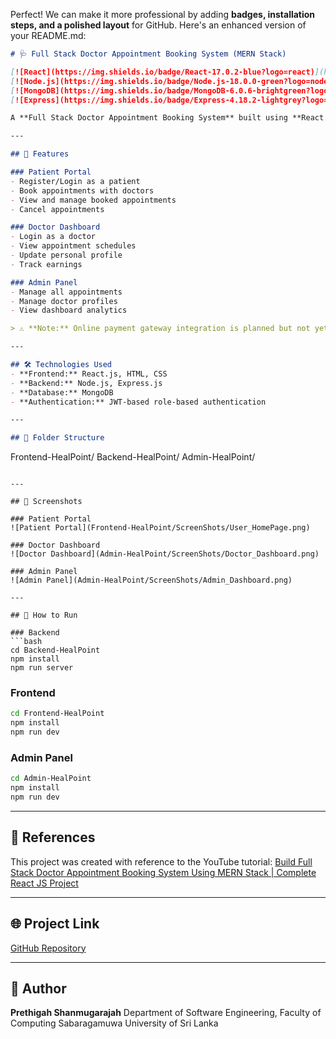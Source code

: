Perfect! We can make it more professional by adding **badges, installation steps, and a polished layout** for GitHub. Here's an enhanced version of your README.md:

```markdown
# 🩺 Full Stack Doctor Appointment Booking System (MERN Stack)

[![React](https://img.shields.io/badge/React-17.0.2-blue?logo=react)](https://reactjs.org/)
[![Node.js](https://img.shields.io/badge/Node.js-18.0.0-green?logo=node.js)](https://nodejs.org/)
[![MongoDB](https://img.shields.io/badge/MongoDB-6.0.6-brightgreen?logo=mongodb)](https://www.mongodb.com/)
[![Express](https://img.shields.io/badge/Express-4.18.2-lightgrey?logo=express)](https://expressjs.com/)

A **Full Stack Doctor Appointment Booking System** built using **React.js, Node.js, Express.js, and MongoDB (MERN Stack)**. The application allows patients, doctors, and admins to interact seamlessly through a role-based authentication system.

---

## 🌟 Features

### Patient Portal
- Register/Login as a patient
- Book appointments with doctors
- View and manage booked appointments
- Cancel appointments

### Doctor Dashboard
- Login as a doctor
- View appointment schedules
- Update personal profile
- Track earnings

### Admin Panel
- Manage all appointments
- Manage doctor profiles
- View dashboard analytics

> ⚠️ **Note:** Online payment gateway integration is planned but not yet implemented.

---

## 🛠 Technologies Used
- **Frontend:** React.js, HTML, CSS
- **Backend:** Node.js, Express.js
- **Database:** MongoDB
- **Authentication:** JWT-based role-based authentication

---

## 📂 Folder Structure

```

Frontend-HealPoint/
Backend-HealPoint/
Admin-HealPoint/

````

---

## 📸 Screenshots

### Patient Portal
![Patient Portal](Frontend-HealPoint/ScreenShots/User_HomePage.png)

### Doctor Dashboard
![Doctor Dashboard](Admin-HealPoint/ScreenShots/Doctor_Dashboard.png)

### Admin Panel
![Admin Panel](Admin-HealPoint/ScreenShots/Admin_Dashboard.png)

---

## 🚀 How to Run

### Backend
```bash
cd Backend-HealPoint
npm install
npm run server
````

### Frontend

```bash
cd Frontend-HealPoint
npm install
npm run dev
```

### Admin Panel

```bash
cd Admin-HealPoint
npm install
npm run dev
```

---

## 🔗 References

This project was created with reference to the YouTube tutorial:
[Build Full Stack Doctor Appointment Booking System Using MERN Stack | Complete React JS Project](https://youtu.be/eRTTlS0zaW8?si=pbPTBNP1QBG1kq3N)

---

## 🌐 Project Link

[GitHub Repository](https://github.com/PrethigahShanmugarajah)

---

## 👤 Author

**Prethigah Shanmugarajah**
Department of Software Engineering, Faculty of Computing
Sabaragamuwa University of Sri Lanka

```


```
